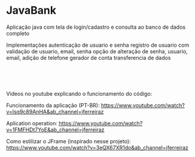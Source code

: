 # JavaBank

Aplicação java com tela de login/cadastro e consulta ao banco de dados completo

Implementações
  autenticação de usuario e senha
  registro de usuario com validação de usuario, email, senha
  opção de alteração de senha, usuario, email,
  adição de telefone
  gerador de conta
  transferencia de dados
  
 <br><br><br>
  
  Videos no youtube explicando o funcionamento do código:
  
  Funcionamento da aplicação (PT-BR):
  https://www.youtube.com/watch?v=lsq9c89AnHA&ab_channel=jferreiraz
  
  Aplication operation:
  https://www.youtube.com/watch?v=1FMFHDt7YoE&ab_channel=jferreiraz
  
  Como estilizar o JFrame (inspirado nesse projeto):
  https://www.youtube.com/watch?v=3eQX67XR1do&ab_channel=jferreiraz
